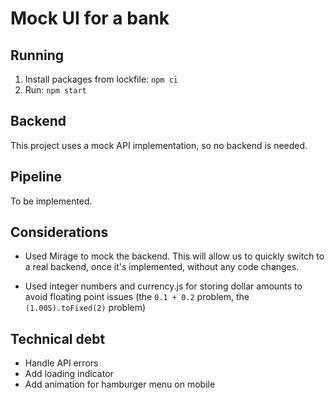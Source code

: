 # Mock UI for a bank

## Running

1. Install packages from lockfile: `npm ci`
2. Run: `npm start`

## Backend

This project uses a mock API implementation, so no backend is needed.

## Pipeline

To be implemented.

## Considerations

- Used Mirage to mock the backend. This will allow us to quickly switch to a real backend, once it's implemented, without any code changes.

- Used integer numbers and currency.js for storing dollar amounts to avoid floating point issues (the `0.1 + 0.2` problem, the `(1.005).toFixed(2)` problem)

## Technical debt

- Handle API errors
- Add loading indicator
- Add animation for hamburger menu on mobile
